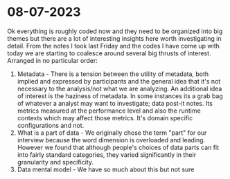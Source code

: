 # 08-07-2023

Ok everything is roughly coded now and they need to be organized into big themes but there are a lot of interesting insights here worth investigating in detail. From the notes I took last Friday and the codes I have come up with today we are starting to coalesce around several big thrusts of interest. Arranged in no particular order:
1.  Metadata - There is a tension between the utility of metadata, both implied and expressed by participants and the general idea that it's not necessary to the analysis/not what we are analyzing. An additional idea of interest is the haziness of metadata. In some instances its a grab bag of whatever a analyst may want to investigate; data post-it notes. Its metrics measured at the performance level and also the runtime contexts which may affect those metrics. It's domain specific configurations and not.
2. What is a part of data - We originally chose the term "part" for our interview because the word dimension is overloaded and leading. However we found that although people's choices of data parts can fit into fairly standard categories, they varied significantly in their granularity and specificity. 
3. Data mental model - We have so much about this but not sure